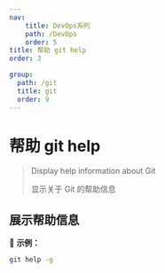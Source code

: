 ```yaml
---
nav:
    title: DevOps系列
    path: /DevOps
    order: 5
title: 帮助 git help
order: 3

group:
  path: /git
  title: git
  order: 9
---
```


# 帮助 git help

> Display help information about Git
>
> 显示关于 Git 的帮助信息

## 展示帮助信息

📍 **示例：**

```bash
git help -g
```
